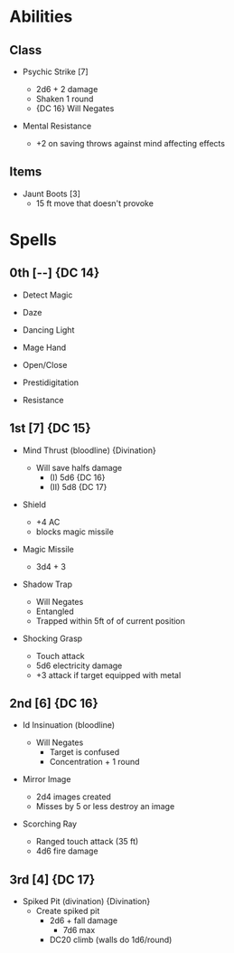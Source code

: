 # Abilities

## Class

- Psychic Strike [7]
    - 2d6 + 2 damage
    - Shaken 1 round
    - {DC 16} Will Negates

- Mental Resistance
    - +2 on saving throws against
     mind affecting effects

## Items

- Jaunt Boots [3]
    - 15 ft move that doesn't provoke

# Spells

## 0th [--] {DC 14}

- Detect Magic

- Daze

- Dancing Light

- Mage Hand

- Open/Close

- Prestidigitation

- Resistance

## 1st [7] {DC 15}

- Mind Thrust (bloodline) {Divination}
    - Will save halfs damage
        - (I) 5d6 {DC 16}
        - (II) 5d8 {DC 17}

- Shield
    - +4 AC
    - blocks magic missile

- Magic Missile
    - 3d4 + 3

- Shadow Trap
    - Will Negates
    - Entangled
    - Trapped within 5ft of
     of current position

- Shocking Grasp
    - Touch attack
    - 5d6 electricity damage
    - +3 attack if target equipped with metal

## 2nd [6] {DC 16}

- Id Insinuation (bloodline)
    - Will Negates
        - Target is confused
        - Concentration + 1 round

- Mirror Image
    - 2d4 images created
    - Misses by 5 or less destroy an image

- Scorching Ray
    - Ranged touch attack (35 ft)
    - 4d6 fire damage

## 3rd [4] {DC 17}

- Spiked Pit (divination) {Divination}
    - Create spiked pit
        - 2d6 + fall damage 
            - 7d6 max
        - DC20 climb (walls do 1d6/round)

